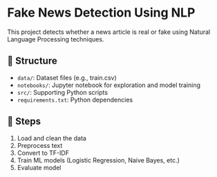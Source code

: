 # Fake News Detection Using NLP

This project detects whether a news article is real or fake using Natural Language Processing techniques.

## 📁 Structure
- `data/`: Dataset files (e.g., train.csv)
- `notebooks/`: Jupyter notebook for exploration and model training
- `src/`: Supporting Python scripts
- `requirements.txt`: Python dependencies

## 🚀 Steps
1. Load and clean the data
2. Preprocess text
3. Convert to TF-IDF
4. Train ML models (Logistic Regression, Naive Bayes, etc.)
5. Evaluate model
